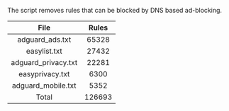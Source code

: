 The script removes rules that can be blocked by DNS based ad-blocking.


| File | Rules |
|:----:|:-----:|
| adguard_ads.txt | 65328 |
| easylist.txt | 27432 |
| adguard_privacy.txt | 22281 |
| easyprivacy.txt | 6300 |
| adguard_mobile.txt | 5352 |
| Total | 126693 |